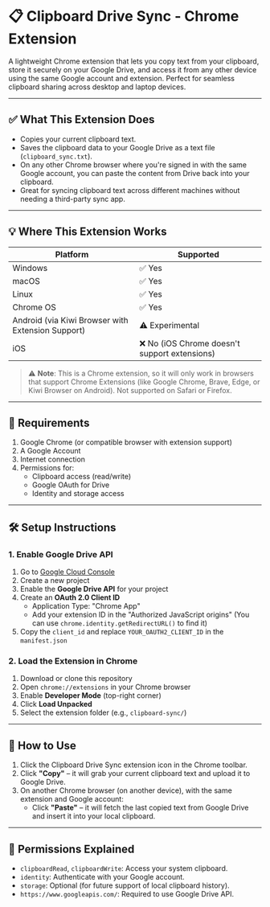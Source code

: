 # 📋 Clipboard Drive Sync - Chrome Extension

A lightweight Chrome extension that lets you copy text from your clipboard, store it securely on your Google Drive, and access it from any other device using the same Google account and extension. Perfect for seamless clipboard sharing across desktop and laptop devices.

---

## ✅ What This Extension Does

- Copies your current clipboard text.
- Saves the clipboard data to your Google Drive as a text file (`clipboard_sync.txt`).
- On any other Chrome browser where you're signed in with the same Google account, you can paste the content from Drive back into your clipboard.
- Great for syncing clipboard text across different machines without needing a third-party sync app.

---

## 💡 Where This Extension Works

| Platform         | Supported |
|------------------|-----------|
| Windows          | ✅ Yes    |
| macOS            | ✅ Yes    |
| Linux            | ✅ Yes    |
| Chrome OS        | ✅ Yes    |
| Android (via Kiwi Browser with Extension Support) | ⚠️ Experimental |
| iOS              | ❌ No (iOS Chrome doesn't support extensions) |

> ⚠️ **Note**: This is a Chrome extension, so it will only work in browsers that support Chrome Extensions (like Google Chrome, Brave, Edge, or Kiwi Browser on Android). Not supported on Safari or Firefox.

---

## 🔐 Requirements

1. Google Chrome (or compatible browser with extension support)
2. A Google Account
3. Internet connection
4. Permissions for:
   - Clipboard access (read/write)
   - Google OAuth for Drive
   - Identity and storage access

---

## 🛠 Setup Instructions

### 1. Enable Google Drive API

1. Go to [Google Cloud Console](https://console.cloud.google.com/)
2. Create a new project
3. Enable the **Google Drive API** for your project
4. Create an **OAuth 2.0 Client ID**
   - Application Type: "Chrome App"
   - Add your extension ID in the "Authorized JavaScript origins" (You can use `chrome.identity.getRedirectURL()` to find it)
5. Copy the `client_id` and replace `YOUR_OAUTH2_CLIENT_ID` in the `manifest.json`

### 2. Load the Extension in Chrome

1. Download or clone this repository
2. Open `chrome://extensions` in your Chrome browser
3. Enable **Developer Mode** (top-right corner)
4. Click **Load Unpacked**
5. Select the extension folder (e.g., `clipboard-sync/`)

---

## 🔘 How to Use

1. Click the Clipboard Drive Sync extension icon in the Chrome toolbar.
2. Click **"Copy"** – it will grab your current clipboard text and upload it to Google Drive.
3. On another Chrome browser (on another device), with the same extension and Google account:
   - Click **"Paste"** – it will fetch the last copied text from Google Drive and insert it into your local clipboard.

---

## 🔐 Permissions Explained

- `clipboardRead`, `clipboardWrite`: Access your system clipboard.
- `identity`: Authenticate with your Google account.
- `storage`: Optional (for future support of local clipboard history).
- `https://www.googleapis.com/`: Required to use Google Drive API.
